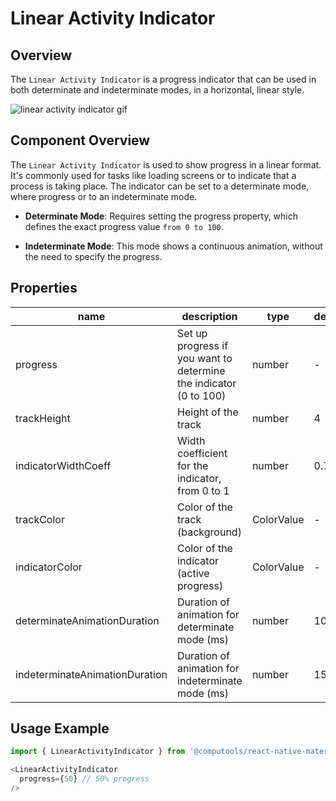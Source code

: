 # Linear Activity Indicator

## Overview

The ```Linear Activity Indicator``` is a progress indicator that can be used in both determinate and indeterminate modes, in a horizontal, linear style.

![linear activity indicator gif](https://ik.imagekit.io/Computools/rn-material-components/linear-indicator-gif.gif?updatedAt=1705066319092)

## Component Overview

The ```Linear Activity Indicator``` is used to show progress in a linear format. It's commonly used for tasks like loading screens or to indicate that a process is taking place. The indicator can be set to a determinate mode, where progress or to an indeterminate mode.

- **Determinate Mode**: Requires setting the progress property, which defines the exact progress value ```from 0 to 100```.

- **Indeterminate Mode**: This mode shows a continuous animation, without the need to specify the progress.

## Properties

| name | description | type | default |
| ------ | ------ | ------ | ----|
| progress | Set up progress if you want to determine the indicator (0 to 100) | number | - |
| trackHeight | Height of the track | number | 4 |
| indicatorWidthCoeff | Width coefficient for the indicator, from 0 to 1 | number | 0.7 |
| trackColor | Color of the track (background) | ColorValue | - |
| indicatorColor | Color of the indicator (active progress) | ColorValue | - |
| determinateAnimationDuration | Duration of animation for determinate mode (ms) | number | 1000 |
| indeterminateAnimationDuration | Duration of animation for indeterminate mode (ms) | number | 1500 |

## Usage Example

```typescript
import { LinearActivityIndicator } from '@computools/react-native-material-components';

<LinearActivityIndicator
  progress={50} // 50% progress
/>
```
